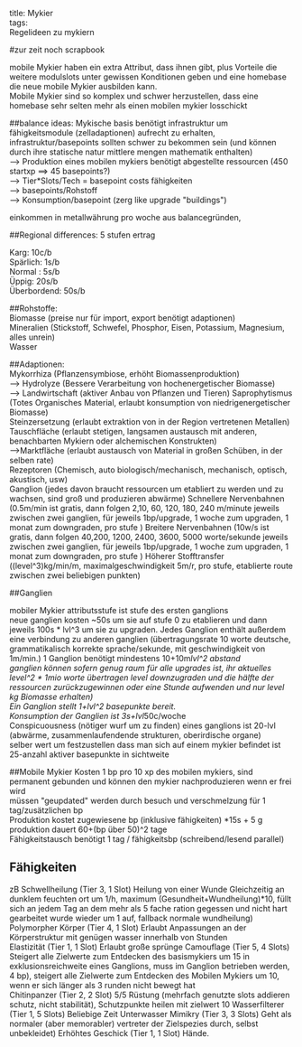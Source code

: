 title: Mykier  
tags:   
Regelideen zu mykiern

#zur zeit noch scrapbook

mobile Mykier haben ein extra Attribut, dass ihnen <Modulslots> gibt, plus Vorteile die weitere modulslots unter gewissen Konditionen geben und eine homebase die neue mobile Mykier ausbilden kann.  
Mobile Mykier sind so komplex und schwer herzustellen, dass eine homebase sehr selten mehr als einen mobilen mykier losschickt  
  
##balance ideas:
Mykische basis benötigt infrastruktur um fähigkeitsmodule (zelladaptionen) aufrecht zu erhalten, infrastruktur/basepoints sollten schwer zu bekommen sein (und können durch ihre statische natur mittlere mengen mathematik enthalten)  
--> Produktion eines mobilen mykiers benötigt abgestellte ressourcen (450 startxp ==> 45 basepoints?)  
--> Tier*Slots/Tech = basepoint costs fähigkeiten  
--> basepoints/Rohstoff  
--> Konsumption/basepoint (zerg like upgrade "buildings")  

einkommen in metallwährung pro woche aus balancegründen,   
  
##Regional differences: 5 stufen ertrag   

Karg: 10c/b    
Spärlich: 1s/b  
Normal : 5s/b  
Üppig: 20s/b  
Überbordend: 50s/b  
  
##Rohstoffe:   
Biomasse (preise nur für import, export benötigt adaptionen)  
Mineralien (Stickstoff, Schwefel, Phosphor, Eisen, Potassium, Magnesium, alles unrein)  
Wasser  
  
##Adaptionen:  
Mykorrhiza (Pflanzensymbiose, erhöht Biomassenproduktion)  
--> Hydrolyze (Bessere Verarbeitung von hochenergetischer Biomasse)  
--> Landwirtschaft (aktiver Anbau von Pflanzen und Tieren)
Saprophytismus (Totes Organisches Material, erlaubt konsumption von niedrigenergetischer Biomasse)  
Steinzersetzung (erlaubt extraktion von in der Region vertretenen Metallen)  
Tauschfläche (erlaubt stetigen, langsamen austausch mit anderen, benachbarten Mykiern oder alchemischen Konstrukten)  
-->Marktfläche (erlaubt austausch von Material in großen Schüben, in der selben rate)  
Rezeptoren (Chemisch, auto biologisch/mechanisch, mechanisch, optisch, akustisch, usw)  
Ganglion (jedes davon braucht ressourcen um etabliert zu werden und zu wachsen, sind groß und produzieren abwärme) 
Schnellere Nervenbahnen (0.5m/min ist gratis, dann folgen 2,10, 60, 120, 180, 240 m/minute jeweils zwischen zwei ganglien, für jeweils 1bp/upgrade, 1 woche zum upgraden, 1 monat zum downgraden, pro stufe )
Breitere Nervenbahnen (10w/s ist gratis, dann folgen 40,200, 1200, 2400, 3600, 5000 worte/sekunde jeweils zwischen zwei ganglien, für jeweils 1bp/upgrade, 1 woche zum upgraden, 1 monat zum downgraden, pro stufe )
Höherer Stofftransfer ((level^3)kg/min/m, maximalgeschwindigkeit 5m/r, pro stufe, etablierte route zwischen zwei beliebigen punkten)



##Ganglien  

mobiler Mykier attributsstufe ist stufe des ersten ganglions  
neue ganglien kosten ~50s um sie auf stufe 0 zu etablieren und dann jeweils 100s * lvl^3 um sie zu upgraden. Jedes Ganglion enthält außerdem eine verbindung zu anderen ganglien (übertragungsrate 10 worte deutsche, grammatikalisch korrekte sprache/sekunde, mit geschwindigkeit von 1m/min.) 1 Ganglion benötigt mindestens 10+10m*lvl^2 abstand   
ganglien können sofern genug raum für alle upgrades ist, ihr aktuelles level^2 * 1mio worte übertragen level downzugraden und die hälfte der ressourcen zurückzugewinnen oder eine Stunde aufwenden und nur level kg Biomasse erhalten)   
Ein Ganglion stellt 1+lvl^2 basepunkte bereit.    
Konsumption der Ganglien ist 3s+lvl*50c/woche    
Conspicuousness (nötiger wurf um zu finden) eines ganglions ist 20-lvl (abwärme, zusammenlaufendende strukturen, oberirdische organe)  
selber wert um festzustellen dass man sich auf einem mykier befindet ist 25-anzahl aktiver basepunkte in sichtweite  

##Mobile Mykier
Kosten 1 bp pro 10 xp des mobilen mykiers, sind permanent gebunden und können den mykier nachproduzieren wenn er frei wird    
müssen "geupdated" werden durch besuch und verschmelzung für 1 tag/zusätzlichen bp  
Produktion kostet zugewiesene bp (inklusive fähigkeiten) *15s + 5 g    
produktion dauert 60+(bp über 50)^2 tage  
Fähigkeitstausch benötigt 1 tag / fähigkeitsbp (schreibend/lesend parallel)  
  

## Fähigkeiten
zB
Schwellheilung (Tier 3, 1 Slot) Heilung von einer Wunde Gleichzeitig an dunklem feuchten ort um 1/h, maximum (Gesundheit+Wundheilung)*10, füllt sich an jedem Tag an dem mehr als 5 fache ration gegessen und nicht hart gearbeitet wurde wieder um 1 auf, fallback normale wundheilung)  
Polymorpher Körper (Tier 4, 1 Slot) Erlaubt Anpassungen an der Körperstruktur mit genügen wasser innerhalb von Stunden  
Elastizität (Tier 1, 1 Slot) Erlaubt große sprünge
Camouflage (Tier 5, 4 Slots) Steigert alle Zielwerte zum Entdecken des basismykiers um 15 in exklusionsreichweite eines Ganglions, muss im Ganglion betrieben werden, 4 bp), steigert alle Zielwerte zum Entdecken des Mobilen Mykiers um 10, wenn er sich länger als 3 runden nicht bewegt hat  
Chitinpanzer (Tier 2, 2 Slot) 5/5 Rüstung (mehrfach genutzte slots addieren schutz, nicht stabilität), Schutzpunkte heilen mit zielwert 10
Wasserfilterer (Tier 1, 5 Slots) Beliebige Zeit Unterwasser
Mimikry (Tier 3, 3 Slots) Geht als normaler (aber memorabler) vertreter der Zielspezies durch, selbst unbekleidet)
Erhöhtes Geschick (Tier 1, 1 Slot) Hände.


